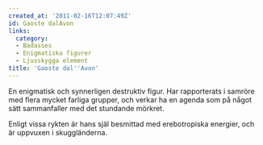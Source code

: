```yaml
---
created_at: '2011-02-16T12:07:49Z'
id: Gaoste dalAvon
links:
  category:
  - Badasses
  - Enigmatiska figurer
  - Ljusskygga element
title: 'Gaoste dal''Avon'
---
```


En enigmatisk och synnerligen destruktiv figur. Har rapporterats i samröre med flera mycket farliga
grupper, och verkar ha en agenda som på något sätt sammanfaller med det stundande mörkret.

Enligt vissa rykten är hans själ besmittad med erebotropiska energier, och är uppvuxen i
skuggländerna.